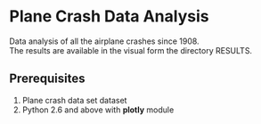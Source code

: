 Plane Crash Data Analysis
=========================

Data analysis of all the airplane crashes since 1908.  
The results are available in the visual form the directory RESULTS.  

Prerequisites
-------------

1. Plane crash data set dataset
2. Python 2.6 and above with **plotly** module
